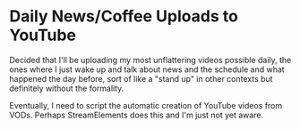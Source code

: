 # Daily News/Coffee Uploads to YouTube

Decided that I'll be uploading my most unflattering videos possible
daily, the ones where I just wake up and talk about news and the
schedule and what happened the day before, sort of like a "stand up" in
other contexts but definitely without the formality.

Eventually, I need to script the automatic creation of YouTube videos
from VODs. Perhaps StreamElements does this and I'm just not yet aware.
